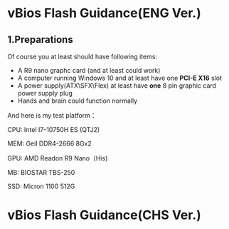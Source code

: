 # vBios Flash Guidance(ENG Ver.)
## 1.Preparations
Of course you at least should have following items:
* A R9 nano graphc card (and at least could work)
* A computer running Windows 10 and at least have one **PCI-E X16** slot
* A power supply(ATX\SFX\Flex) at least have **one** 8 pin graphic card power supply plug
* Hands and brain could function normally

And here is my test platform：

CPU: Intel I7-10750H ES (QTJ2)

MEM: Geil DDR4-2666 8Gx2

GPU: AMD Readon R9 Nano（His)

MB: BIOSTAR TBS-250

SSD: Micron 1100 512G




# vBios Flash Guidance(CHS Ver.)
